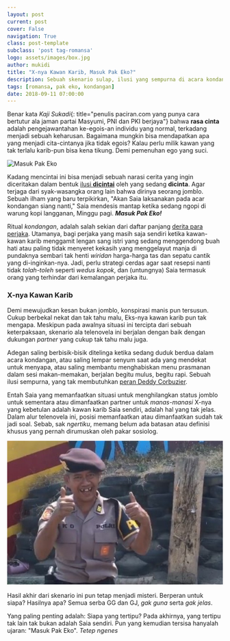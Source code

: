 ```yaml
---
layout: post
current: post
cover: False
navigation: True
class: post-template
subclass: 'post tag-romansa'
logo: assets/images/box.jpg
author: mukidi
title: "X-nya Kawan Karib, Masuk Pak Eko?"
description: Sebuah skenario sulap, ilusi yang sempurna di acara kondangan yang trak butuh bantuan Deddy Corbuzier
tags: [romansa, pak eko, kondangan]
date: 2018-09-11 07:00:00
---
```


Benar kata _Kaji Sukadi_{: title="penulis paciran.com yang punya cara bertutur ala jaman partai Masyumi, PNI dan PKI berjaya"} bahwa **rasa cinta** adalah pengejawantahan ke-egois-an individu yang normal, terkadang menjadi sebuah keharusan. Bagaimana mungkin bisa mendapatkan apa yang menjadi cita-cintanya jika tidak egois? Kalau perlu milik kawan yang tak terlalu karib-pun bisa kena tikung. Demi pemenuhan ego yang suci.

![Masuk Pak Eko](https://media.suara.com/pictures/653x366/2018/08/29/31214-pak-eko-1.jpg)

Kadang mencintai ini bisa menjadi sebuah narasi cerita yang ingin diceritakan dalam bentuk [ilusi **dicintai**](https://www.paciran.com/resensi-tjinta-imensi-kehilangam.html) oleh yang sedang **dicinta**. Agar terjaga dari syak-wasangka orang lain bahwa dirinya seorang jomblo. Sebuah ilham yang baru terpikirkan, "Akan Saia laksanakan pada acar kondangan siang nanti," Saia mendesis mantap ketika sedang ngopi di warung kopi langganan, Minggu pagi. _**Masuk Pak Eko!**_

Ritual _kondangan_, adalah salah sekian dari daftar panjang [derita para perjaka](https://www.paciran.com/nestapa-para-perjaka-di-bulan-buwuh.html). Utamanya, bagi perjaka yang masih saja sendiri ketika kawan-kawan karib menggamit lengan sang istri yang sedang menggendong buah hati atau paling tidak menyeret kekasih yang menggelayut manja di pundaknya sembari tak henti _wiridan_ harga-harga tas dan sepatu cantik yang di-inginkan-nya. Jadi, perlu strategi cerdas agar saat resepsi nanti tidak _tolah-toleh_ seperti _wedus kopok_, dan (untungnya) Saia termasuk orang yang terhindar dari kemalangan perjaka itu.

### X-nya Kawan Karib

Demi mewujudkan kesan bukan jomblo, konspirasi manis pun tersusun. Cukup berbekal nekat dan tak tahu malu, Eks-nya kawan karib pun tak mengapa. Meskipun pada awalnya situasi ini tercipta dari sebuah keterpaksaan, skenario ala telenovela ini berjalan dengan baik dengan dukungan _partner_ yang cukup tak tahu malu juga.

Adegan saling berbisik-bisik ditelinga ketika sedang duduk berdua dalam acara kondangan, atau saling lempar senyum saat ada yang mendekat untuk menyapa, atau saling membantu menghabiskan menu prasmanan dalam sesi makan-memakan, berjalan begitu mulus, begitu rapi. Sebuah ilusi sempurna, yang tak membutuhkan [peran Deddy Corbuzier](https://www.paciran.com/para-penerka-iwan-fals-noah.html).

Entah Saia yang memanfaatkan situasi untuk menghilangkan status jomblo untuk sementara atau dimanfaatkan partner untuk _manas-manasi_ X-nya yang kebetulan adalah kawan karib Saia sendiri, adalah hal yang tak jelas. Dalam alur telenovela ini, posisi memanfaatkan atau dimanfaatkan sudah tak jadi soal. Sebab, sak _ngertiku_, memang belum ada batasan atau definisi khusus yang pernah dirumuskan oleh pakar sosiolog.

![Jempol Pak Eko](assets/images/masuk-pak-eko.jpg)

Hasil akhir dari skenario ini pun tetap menjadi misteri. Berperan untuk siapa? Hasilnya apa? Semua serba GG dan GJ, _gak guna_ serta _gak jelas_.

Yang paling penting adalah: Siapa yang tertipu? Pada akhirnya, yang tertipu tak lain tak bukan adalah Saia sendiri. Pun yang kemudian tersisa hanyalah ujaran: "Masuk Pak Eko". _Tetep ngenes_